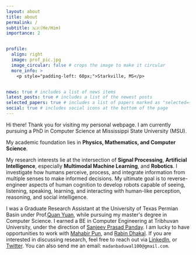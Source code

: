 ```yaml
---
layout: about
title: about
permalink: /
subtitle: 🇳🇵(He/Him)
importance: 2


profile:
  align: right
  image: prof_pic.jpg
  image_circular: false # crops the image to make it circular
  more_info: >
    <p style="padding-left: 60px;">Starkville, MS</p>


news: true # includes a list of news items
latest_posts: true # includes a list of the newest posts
selected_papers: true # includes a list of papers marked as "selected={true}"
social: true # includes social icons at the bottom of the page
---
```


Hi there! Thank you for visiting my personal webpage. I am currently pursuing a PhD in Computer Science at Mississippi State University (MSU).

My academic foundation lies in **Physics, Mathematics, and Computer Science**.

My research interests lie at the intersection of **Signal Processing**, **Artificial Intelligence**, especially **Multimodal Machine Learning**, and **Robotics**. I investigate how humans perceive, process, and integrate information from multiple senses to make informed decisions. My ultimate goal is to reverse-engineer aspects of human cognition to develop robots capable of seeing, listening, speaking, learning, and interacting with human-like perception, reasoning, and social intelligence. 



I was a Graduate Research Assistant at the University of Texas Permian Basin under Prof.[Quan Yuan](https://www.utpb.edu/directory/faculty-staff/yuan_q), while pursuing my master's degree in Computer Science.
I earned a BE in Computer Engineering at Tribhuvan University, under the direction of [Sanjeev Prasad Panday](https://scholar.google.com/citations?user=oTWWLT8AAAAJ&hl=en). I am lucky to have opportunities to work with [Mahabir Pun](https://en.wikipedia.org/wiki/Mahabir_Pun), and [Rabin Dhakal](https://rabindhakal.com/). If you are interested in discussing research, feel free to reach out via [LinkedIn](https://www.linkedin.com/in/madanbaduwal), or [Twitter](https://twitter.com/MadanBaduwal1). You can also send me an email: ```madanbaduwal100@gmail.com```. 


